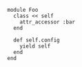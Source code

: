     module Foo
      class << self
        attr_accessor :bar
      end

      def self.config
        yield self
      end
    end
